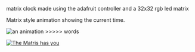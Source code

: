 matrix clock made using the adafruit controller and a 32x32 rgb led matrix

Matrix style animation showing the current time.


![an animation >>>>> words](./thematrix.gif)

[![The Matris has you](https://img.youtube.com/vi/NL5risywvqQ/0.jpg)](https://www.youtube.com/watch?v=NL5risywvqQ)
